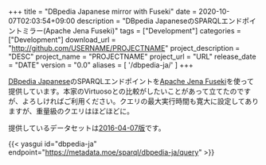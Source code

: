 +++
title = "DBpedia Japanese mirror with Fuseki"
date = 2020-10-07T02:03:54+09:00
description = "DBpedia JapaneseのSPARQLエンドポイントミラー(Apache Jena Fuseki)"
tags = ["Development"]
categories = ["Development"]
download_url = "http://github.com/USERNAME/PROJECTNAME"
project_description = "DESC"
project_name = "PROJECTNAME"
project_url = "URL"
release_date = "DATE"
version = "0.0"
aliases = [
    '/dbpedia-ja/'
]
+++

[DBpedia Japanese](http://ja.dbpedia.org/)のSPARQLエンドポイントを[Apache Jena Fuseki](https://jena.apache.org/documentation/fuseki2/)を使って提供しています。本家のVirtuosoとの比較がしたいことがあって立てたのですが、よろしければご利用ください。クエリの最大実行時間も寛大に設定してありますが、重量級のクエリはほどほどに。

提供しているデータセットは[2016-04-07版](http://ja.dbpedia.org/dumps/20160407/)です。 

{{< yasgui id="dbpedia-ja" endpoint="https://metadata.moe/sparql/dbpedia-ja/query" >}}